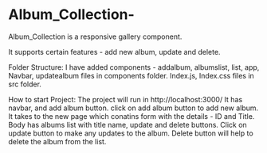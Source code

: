 # Album_Collection-
Album_Collection is a responsive gallery component.

It supports certain features - add new album, update and delete.

Folder Structure:
I have added components - addalbum, albumslist, list, app, Navbar, updatealbum files in components folder. Index.js, Index.css files in src folder. 

How to start Project:
The project will run in http://localhost:3000/
It has navbar, and add album button. click on add album button to add new album. It takes to the new page which conatins form with the details - ID and Title.
Body has albums list with title name, update and delete buttons.
Click on update button to make any updates to the album. Delete button will help to delete the album from the list.
